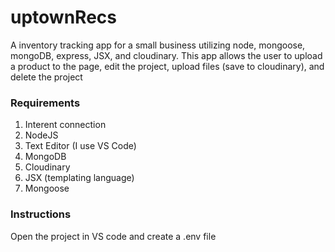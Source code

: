 # uptownRecs

A inventory tracking app for a small business utilizing node, mongoose, mongoDB, express, JSX, and cloudinary. This app allows the user to upload a product to the page, edit the project, upload files (save to cloudinary), and delete the project

### Requirements

1. Interent connection
2. NodeJS
3. Text Editor (I use VS Code)
4. MongoDB
5. Cloudinary
6. JSX (templating language)
7. Mongoose

### Instructions

Open the project in VS code and create a .env file
